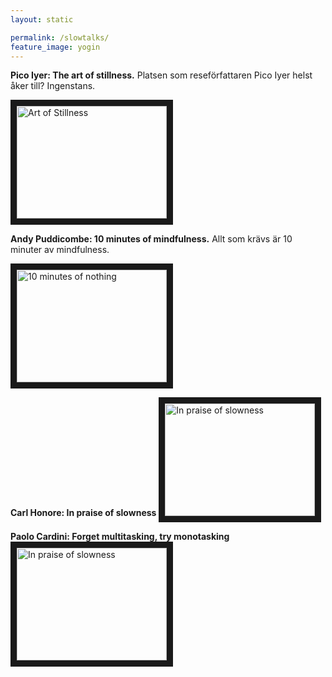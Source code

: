 ```yaml
---
layout: static

permalink: /slowtalks/
feature_image: yogin
---
```


**Pico Iyer: The art of stillness.**
Platsen som reseförfattaren Pico Iyer helst åker till? 
Ingenstans.

<a href="http://www.youtube.com/watch?feature=player_embedded&v=aUBawr1hUwo
" target="_blank"><img src="http://img.youtube.com/vi/aUBawr1hUwo/0.jpg" 
alt="Art of Stillness" width="240" height="180" border="10" /></a>



**Andy Puddicombe: 10 minutes of mindfulness.**
Allt som krävs är 10 minuter av mindfulness.

<a href="http://www.youtube.com/watch?feature=player_embedded&v=qzR62JJCMBQ
" target="_blank"><img src="http://img.youtube.com/vi/qzR62JJCMBQ/0.jpg" 
alt="10 minutes of nothing" width="240" height="180" border="10" /></a>


**Carl Honore: In praise of slowness**
<a href="http://www.youtube.com/watch?feature=player_embedded&v=UhXiHJ8vfuk" target="_blank"><img src="http://img.youtube.com/vi/UhXiHJ8vfuk/0.jpg" 
alt="In praise of slowness" width="240" height="180" border="10" /></a>


**Paolo Cardini: Forget multitasking, try monotasking**
<a href="http://www.youtube.com/watch?feature=player_embedded&v=0YNeyBANrTI" target="_blank"><img src="http://img.youtube.com/vi/0YNeyBANrTI/0.jpg" 
alt="In praise of slowness" width="240" height="180" border="10" /></a>
